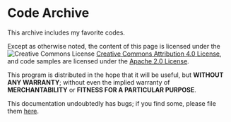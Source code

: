 # Code Archive
This archive includes my favorite codes.
  
Except as otherwise noted, the content of this page is licensed under the <img alt="Creative Commons License" src="https://i.creativecommons.org/l/by/4.0/80x15.png" /> [Creative Commons Attribution 4.0 License](http://creativecommons.org/licenses/by/4.0/), and code samples are licensed under the [Apache 2.0 License](http://www.apache.org/licenses/LICENSE-2.0).  

This program is distributed in the hope that it will be useful, but **WITHOUT ANY WARRANTY**; without even the implied warranty of **MERCHANTABILITY** or **FITNESS FOR A PARTICULAR PURPOSE**.

This documentation undoubtedly has bugs; if you find some, please file them [here](https://github.com/aniruddha0pandey/Code_Archive/pulls).
